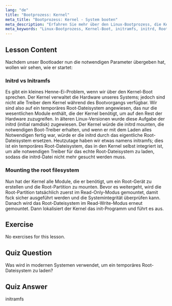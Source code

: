 ```yaml
---
lang: "de"
title: "Bootprozess: Kernel"
meta_title: "Bootprozess: Kernel - System booten"
meta_description: "Erfahren Sie mehr über den Linux-Bootprozess, die Kernel-Initialisierung und die Rolle von initramfs. Verstehen Sie, wie der Kernel das Root-Dateisystem mountet. Leitfaden zum Linux-Bootprozess."
meta_keywords: "Linux-Bootprozess, Kernel-Boot, initramfs, initrd, Root-Dateisystem, Linux-Tutorial, Linux für Anfänger, Linux-Leitfaden"
---
```


## Lesson Content

Nachdem unser Bootloader nun die notwendigen Parameter übergeben hat, wollen wir sehen, wie er startet:

### Initrd vs Initramfs

Es gibt ein kleines Henne-Ei-Problem, wenn wir über den Kernel-Boot sprechen. Der Kernel verwaltet die Hardware unseres Systems; jedoch sind nicht alle Treiber dem Kernel während des Bootvorgangs verfügbar. Wir sind also auf ein temporäres Root-Dateisystem angewiesen, das nur die wesentlichen Module enthält, die der Kernel benötigt, um auf den Rest der Hardware zuzugreifen. In älteren Linux-Versionen wurde diese Aufgabe der initrd (initial ramdisk) zugewiesen. Der Kernel würde die initrd mounten, die notwendigen Boot-Treiber erhalten, und wenn er mit dem Laden alles Notwendigen fertig war, würde er die initrd durch das eigentliche Root-Dateisystem ersetzen. Heutzutage haben wir etwas namens initramfs; dies ist ein temporäres Root-Dateisystem, das in den Kernel selbst integriert ist, um alle notwendigen Treiber für das echte Root-Dateisystem zu laden, sodass die initrd-Datei nicht mehr gesucht werden muss.

### Mounting the root filesystem

Nun hat der Kernel alle Module, die er benötigt, um ein Root-Gerät zu erstellen und die Root-Partition zu mounten. Bevor es weitergeht, wird die Root-Partition tatsächlich zuerst im Read-Only-Modus gemountet, damit fsck sicher ausgeführt werden und die Systemintegrität überprüfen kann. Danach wird das Root-Dateisystem im Read-Write-Modus erneut gemountet. Dann lokalisiert der Kernel das init-Programm und führt es aus.

## Exercise

No exercises for this lesson.

## Quiz Question

Was wird in modernen Systemen verwendet, um ein temporäres Root-Dateisystem zu laden?

## Quiz Answer

initramfs
